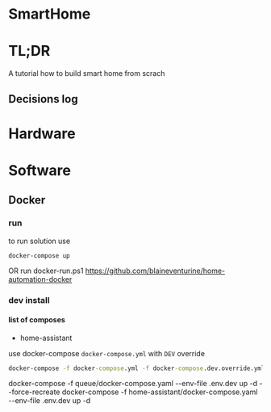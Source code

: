 # SmartHome
# TL;DR
A tutorial how to build smart home from scrach
## Decisions log


# Hardware

# Software
## Docker
### run
to run solution use 
```cmd
docker-compose up
```
OR run docker-run.ps1
https://github.com/blaineventurine/home-automation-docker

### dev install
#### list of composes
- home-assistant

use docker-compose `docker-compose.yml` with `DEV` override
```cmd 
docker-compose -f docker-compose.yml -f docker-compose.dev.override.yml --env-file ./config/.env.dev up
```

docker-compose -f queue/docker-compose.yaml --env-file .env.dev up -d --force-recreate
docker-compose -f home-assistant/docker-compose.yaml --env-file .env.dev up -d

